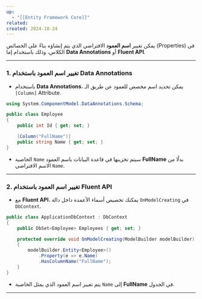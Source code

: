 ```yaml
---
up:
  - "[[Entity Framework Core]]"
related: 
created: 2024-10-24
---
```


يمكن تغيير **اسم العمود** الافتراضي الذي يتم إنشاؤه بناءً على الخصائص (Properties) في الكلاس، وذلك باستخدام إما **Data Annotations** أو **Fluent API**.

---

### 1. تغيير اسم العمود باستخدام Data Annotations
- باستخدام **Data Annotations**، يمكن تحديد اسم مخصص للعمود عن طريق الـ `[Column]` Attribute.

```csharp
using System.ComponentModel.DataAnnotations.Schema;

public class Employee
{
    public int Id { get; set; }

    [Column("FullName")]
    public string Name { get; set; }
}
```
- الخاصية `Name` سيتم تخزينها في قاعدة البيانات باسم العمود **FullName** بدلًا من الاسم الافتراضي `Name`.

---

### 2. تغيير اسم العمود باستخدام Fluent API
- مع **Fluent API**، يمكنك تخصيص أسماء الأعمدة داخل دالة `OnModelCreating` في `DbContext`.
```csharp
public class ApplicationDbContext : DbContext
{
    public DbSet<Employee> Employees { get; set; }

    protected override void OnModelCreating(ModelBuilder modelBuilder)
    {
        modelBuilder.Entity<Employee>()
            .Property(e => e.Name)
            .HasColumnName("FullName");
    }
}
```
- يتم تغيير اسم العمود الذي يمثل الخاصية `Name` إلى **FullName** في الجدول.

---
